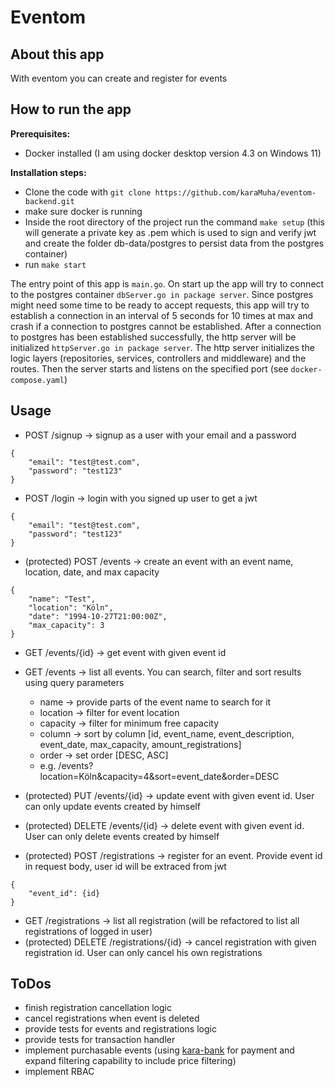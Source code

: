 # Eventom
## About this app
With eventom you can create and register for events
## How to run the app
**Prerequisites:**
- Docker installed (I am using docker desktop version 4.3 on Windows 11)

**Installation steps:**
- Clone the code with `git clone https://github.com/karaMuha/eventom-backend.git`
- make sure docker is running
- Inside the root directory of the project run the command `make setup` (this will generate a private key as .pem which is used to sign and verify jwt and create the folder db-data/postgres to persist data from the postgres container)
- run `make start`

The entry point of this app is `main.go`. On start up the app will try to connect to the postgres container `dbServer.go in package server`. Since postgres might need some time to be ready to accept requests, this app will try to establish a connection in an interval of 5 seconds for 10 times at max and crash if a connection to postgres cannot be established. After a connection to postgres has been established successfully, the http server will be initialized `httpServer.go in package server`. The http server initializes the logic layers (repositories, services, controllers and middleware) and the routes. Then the server starts and listens on the specified port (see `docker-compose.yaml`)

## Usage
- POST /signup -> signup as a user with your email and a password
```
{
    "email": "test@test.com",
    "password": "test123"
}
```
- POST /login -> login with you signed up user to get a jwt
```
{
    "email": "test@test.com",
    "password": "test123"
}
```
- (protected) POST /events -> create an event with an event name, location, date, and max capacity
```
{
    "name": "Test",
    "location": "Köln",
    "date": "1994-10-27T21:00:00Z",
    "max_capacity": 3
}
```
- GET /events/{id} -> get event with given event id
- GET /events -> list all events. You can search, filter and sort results using query parameters
  - name -> provide parts of the event name to search for it
  - location -> filter for event location
  - capacity -> filter for minimum free capacity
  - column -> sort by column [id, event_name, event_description, event_date, max_capacity, amount_registrations]
  - order -> set order [DESC, ASC]
  - e.g. /events?location=Köln&capacity=4&sort=event_date&order=DESC
- (protected) PUT /events/{id} -> update event with given event id. User can only update events created by himself
- (protected) DELETE /events/{id} -> delete event with given event id. User can only delete events created by himself

- (protected) POST /registrations -> register for an event. Provide event id in request body, user id will be extraced from jwt
```
{
    "event_id": {id}
}
```
- GET /registrations -> list all registration (will be refactored to list all registrations of logged in user)
- (protected) DELETE /registrations/{id} -> cancel registration with given registration id. User can only cancel his own registrations

## ToDos
- finish registration cancellation logic
- cancel registrations when event is deleted
- provide tests for events and registrations logic
- provide tests for transaction handler
- implement purchasable events (using [kara-bank](https://github.com/karaMuha/kara-bank) for payment and expand filtering capability to include price filtering)
- implement RBAC
